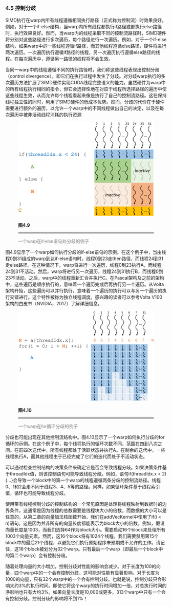 ### 4.5 控制分歧

SIMD执行在warp内所有线程遵循相同执行路径（正式称为控制流）时效果良好。例如，对于一个if-else结构，当warp内所有线程都执行if路径或都执行else路径时，执行效果良好。然而，当warp内的线程采取不同的控制流路径时，SIMD硬件将分别对这些路径进行多次遍历，每个路径进行一次遍历。例如，对于一个if-else结构，如果warp中的一些线程遵循if路径，而其他线程遵循else路径，硬件将进行两次遍历。一次遍历执行遵循if路径的线程，另一次遍历执行遵循else路径的线程。在每次遍历中，遵循另一路径的线程将不会生效。

当同一warp中的线程遵循不同的执行路径时，我们称这些线程表现出控制分歧（control divergence），即它们在执行过程中发生了分歧。对分歧warp执行的多次遍历方法扩展了SIMD硬件实现CUDA线程完整语义的能力。虽然硬件为warp中的所有线程执行相同的指令，但它会选择性地在对应于线程所选择路径的遍历中使这些线程生效，从而允许每个线程看起来像是执行了自己的控制流路径。这在保持线程独立性的同时，利用了SIMD硬件的低成本优势。然而，分歧的代价在于硬件需要进行额外的遍历，以允许一个warp中的不同线程做出自己的决定，以及在每次遍历中被非活动线程消耗的执行资源

<figure>
    <style>
     hr {
         border: none;
         height: 2px;
         background-color: black;
         margin: 5px auto;
     }
	</style>
    <img id="fig4.9" src="..\pic\chapter4\fig4.9.jpeg">
    <figcaption>
        <p class="no-indent" style="font-weight: bold;">
        图4.9
        </p>
       	<hr style="border: none; height: 2px; background-color: black; margin: 5px auto;">
        <p class="no-indent" style="font-family: 'Arial', 'Helvetica', sans-serif;color: #808080">
一个warp在if-else语句处分歧的例子
        </p>
    </figcaption>
</figure>

图4.9显示了一个warp如何执行分歧的if-else语句的示例。在这个例子中，当由线程0到31组成的warp到达if-else语句时，线程0到23走then路径，而线程24到31走else路径。在这种情况下，warp将进行一次遍历，线程0到23执行A，而线程24到31不活动。然后，warp将进行另一次遍历，线程24到31执行B，而线程0到23不活动。之后，warp中的线程重新汇合并执行C。在Pascal架构及之前的架构中，这些遍历是顺序执行的，意味着一个遍历完成后再执行另一个遍历。从Volta架构开始，这些遍历可以并行执行，意味着一个遍历的执行可以与另一个遍历的执行交错进行。这个特性被称为独立线程调度。感兴趣的读者可以参考Volta V100架构的白皮书（NVIDIA，2017）了解详细信息。

<figure>
    <style>
     hr {
         border: none;
         height: 2px;
         background-color: black;
         margin: 5px auto;
     }
	</style>
    <img id="fig4.10" src="..\pic\chapter4\fig4.10.jpeg">
    <figcaption>
        <p class="no-indent" style="font-weight: bold;">
        图4.10
        </p>
       	<hr style="border: none; height: 2px; background-color: black; margin: 5px auto;">
        <p class="no-indent" style="font-family: 'Arial', 'Helvetica', sans-serif;color: #808080">
一个warp在for循环分歧的例子
        </p>
    </figcaption>
</figure>

分歧也可能出现在其他控制流结构中。图4.10显示了一个warp如何执行分歧的for循环的示例。在这个例子中，每个线程执行的循环次数不同，范围在四到八次之间。在前四次迭代中，所有线程都处于活跃状态并执行A。在剩余的迭代中，一些线程执行A，而其他线程由于已经完成了它们的迭代而处于不活动状态。

可以通过检查控制结构的决策条件来确定它是否会导致线程分歧。如果决策条件基于threadIdx值，则该控制语句可能导致线程分歧。例如，语句if(threadIdx.x < 2) {…}会导致一个block中的第一个warp的线程遵循两条分歧的控制流路径。线程0、1和2会走不同于线程3、4、5等的路径。同样，如果循环条件基于线程索引值，循环也可能导致线程分歧。

使用带有线程控制分歧的控制结构的一个常见原因是处理将线程映射到数据时的边界条件。这通常是因为线程的总数需要是线程块大小的倍数，而数据的大小可以是任意的。从第二章的向量加法核函数开始，我们在addVecKernel中使用了if(i < n)语句。这是因为并非所有的向量长度都能表示为block大小的倍数。例如，假设向量长度是1003，而我们选择64作为block大小。需要启动16个block来处理所有1003个向量元素。然而，这16个block将有1024个线程。我们需要禁用第15个block中的最后21个线程，以避免它们执行原始程序未预期或不允许的工作。请记住，这16个block被划分为32个warp。只有最后一个warp（即最后一个block中的第二个warp）会有控制分歧。

随着处理向量的大小增加，控制分歧对性能的影响会减少。对于长度为100的向量，四个warp中的一个会有控制分歧，这可能对性能有显著影响。对于长度为1000的向量，只有32个warp中的一个会有控制分歧。也就是说，控制分歧只会影响大约3%的执行时间。即使它将这个warp的执行时间增加一倍，对总执行时间的净影响也只有大约3%。如果向量长度是10,000或更多，313个warp中只有一个会有控制分歧。控制分歧的影响将不到1%！



